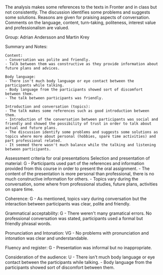 The analysis makes some references to the texts in Fronter and in class but not consistently.
The discussion identifies some problems and suggests some solutions.
Reasons are given for praising aspects of conversation.
Comments on the language, content, turn-taking, politeness, interest value and professionalism are valued.


Group: Adrian Andersson and Martin Krey

Summary and Notes:

	Content:
	- Conversation was polite and friendly.
	- Talk between them was constructive as they provide information about future plans and advices.

	Body language:
	- There isn't much body language or eye contact between the participants while talking.
	- Body language from the participants showed sort of discomfort between them.
	- The talk between participants was friendly.

	Introduction and conversation (topics):
	- The talk makes some references such as good introduction between them. 
	- Introduction of the conversation between participants was social and friendly and showed the possibility of trust in order to talk about actual and future plans.
	- The discussion identify some problems and suggests some solutions as topics where more about personal (hobbies, spare time activities) and part professional related.
	- It seemed there wasn't much balance while the talking and listening between participants.

Assessment criteria for oral presentations
Selection and presentation of material: 	G
	- Participants used part of the references and information provided from this course in order to present the oral assignment. 
	- The content of the presentation is more personal than professional, there is no much constructive information for others.
	- Topics vary during the conversation, some where from professional studies, future plans, activities on spare time.

Coherence:	G
	- As mentioned, topics vary during conversation but the interaction between participants was clear, polite and friendly.
	
Grammatical acceptability: 	G
	- There weren't many gramatical errors. No professional conversation was stated, participants used a formal but friendly phrasal words.

Pronunciation and Intonation:	VG
	- No problems with pronunciation and intonation was clear and understandable.
	
Fluency and register:	G
	- Presentation was informal but no inappropriate.

Consideration of the audience:	U
	- There isn't much body language or eye contact between the participants while talking.
	- Body language from the participants showed sort of discomfort between them.
	
